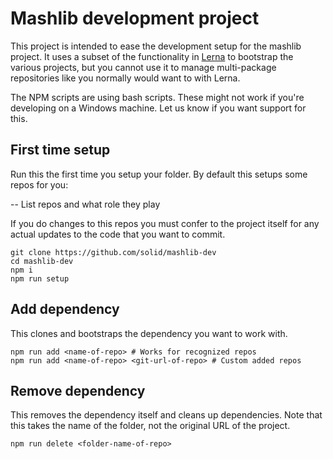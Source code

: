 # Mashlib development project

This project is intended to ease the development setup for the mashlib project. It uses a subset of the functionality in [Lerna](https://lerna.js.org/) to bootstrap the various projects, but you cannot use it to manage multi-package repositories like you normally would want to with Lerna.

The NPM scripts are using bash scripts. These might not work if you're developing on a Windows machine. Let us know if you want support for this.

## First time setup

Run this the first time you setup your folder. By default this setups some repos for you:

-- List repos and what role they play

If you do changes to this repos you must confer to the project itself for any actual updates to the code that you want to commit.

```
git clone https://github.com/solid/mashlib-dev
cd mashlib-dev
npm i
npm run setup
``` 

## Add dependency

This clones and bootstraps the dependency you want to work with.

```
npm run add <name-of-repo> # Works for recognized repos
npm run add <name-of-repo> <git-url-of-repo> # Custom added repos
```

## Remove dependency

This removes the dependency itself and cleans up dependencies. Note that this takes the name of the folder, not the original URL of the project.

```
npm run delete <folder-name-of-repo>
```
